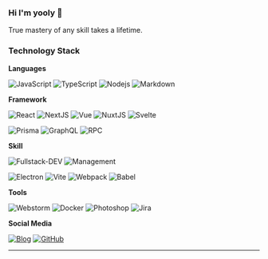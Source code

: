 ### Hi I'm yooly 👋

True mastery of any skill takes a lifetime.


### Technology Stack

**Languages**

![JavaScript](https://img.shields.io/badge/JavaScript-000?&logo=JavaScript&labelColor=000)
![TypeScript](https://img.shields.io/badge/TypeScript-000?&logo=TypeScript&labelColor=000)
![Nodejs](https://img.shields.io/badge/Nodejs-000?&logo=nodedotjs&labelColor=000)
![Markdown](https://img.shields.io/badge/-Markdown-000?&logo=Markdown&labelColor=000)

**Framework**

![React](https://img.shields.io/badge/React-000?&logo=React&labelColor=000)
![NextJS](https://img.shields.io/badge/Next.js-000?&logo=NextdotJS&labelColor=000)
![Vue](https://img.shields.io/badge/Vue-000?&logo=Vuedotjs&labelColor=000)
![NuxtJS](https://img.shields.io/badge/Nuxt.js-000?&logo=NuxtdotJS&labelColor=000)
![Svelte](https://img.shields.io/badge/Svelte-000.svg?logo=Svelte&logoColor=white)

![Prisma](https://img.shields.io/badge/Prisma-000?&logo=Prisma&labelColor=000)
![GraphQL](https://img.shields.io/badge/GraphQL-000?&logo=GraphQL&labelColor=000)
![RPC](https://img.shields.io/badge/tRPC-000?&logo=tRPC&labelColor=000)


**Skill**

![Fullstack-DEV](https://img.shields.io/badge/Fullstack--DEV-000?logo=HTML5&labelColor=000)
![Management](https://img.shields.io/badge/Management-000?&logo=personio&labelColor=000)

![Electron](https://img.shields.io/badge/Electron-000?&logo=Electron&labelColor=000)
![Vite](https://img.shields.io/badge/Vite-000?&logo=Vite&labelColor=000)
![Webpack](https://img.shields.io/badge/Webpack-000?&logo=Webpack&labelColor=000)
![Babel](https://img.shields.io/badge/Babel-000?&logo=Babel&labelColor=000)

**Tools**

![Webstorm](https://img.shields.io/badge/Webstorm-000?&logo=Webstorm&labelColor=000)
![Docker](https://img.shields.io/badge/Docker-000?&logo=Docker&labelColor=000)
![Photoshop](https://img.shields.io/badge/Photoshop-000?&logo=adobe-photoshop&labelColor=000)
![Jira](https://img.shields.io/badge/Jira-000?&logo=Jira&labelColor=000)

**Social Media**

<a href="https://yooly.cc"><img src="https://img.shields.io/badge/-Blog-000?logo=nextdotjs" alt="Blog"></a>
<a href="https://github.com/li9269391"><img src="https://img.shields.io/badge/-GitHub-000?logo=GitHub" alt="GitHub"></a>

----

<p>
  <img src="https://github-profile-trophy.vercel.app/?username=li9269391&theme=flat&title=Stars,Followers,Commit,MultiLanguage&margin-w=5&row=1&column=4" alt="" />
</p>
<p>
  <img src="https://github-readme-stats.vercel.app/api?username=li9269391&show_icons=true&icon_color=0366d6&text_color=24292e&bg_color=ffffff&hide_title=true" alt="" />
</p>
